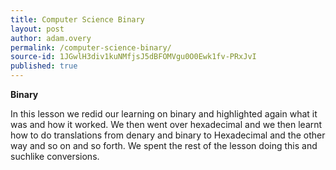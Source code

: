 ```yaml
---
title: Computer Science Binary
layout: post
author: adam.overy
permalink: /computer-science-binary/
source-id: 1JGwlH3div1kuNMfjsJ5dBFOMVgu0O0Ewk1fv-PRxJvI
published: true
---
```

**Binary**

In this lesson we redid our learning on binary and highlighted again what it was and how it worked. We then went over hexadecimal and we then learnt how to do translations from denary and binary to Hexadecimal and the other way and so on and so forth. We spent the rest of the lesson doing this and suchlike conversions.


